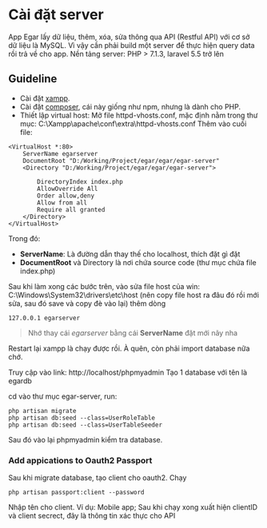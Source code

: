 # Cài đặt server
App Egar lấy dữ liệu, thêm, xóa, sửa thông qua API (Restful API) với cơ sở dữ liệu là MySQL. Vì vậy cần phải build một server để thực hiện query data rồi trả về cho app.
Nền tảng server: PHP > 7.1.3, laravel 5.5 trở lên

## Guideline
- Cài đặt [xampp](https://www.apachefriends.org/download.html).
- Cài đặt [composer](https://getcomposer.org/), cái này giống như npm, nhưng là dành cho PHP.
- Thiết lập virtual host:
	Mở file httpd-vhosts.conf, mặc định nằm trong thư mục: C:\Xampp\apache\conf\extra\httpd-vhosts.conf
	Thêm vào cuối file:
```
<VirtualHost *:80>
	ServerName egarserver
    DocumentRoot "D:/Working/Project/egar/egar/egar-server"
    <Directory "D:/Working/Project/egar/egar/egar-server">

        DirectoryIndex index.php
        AllowOverride All
        Order allow,deny
        Allow from all
		Require all granted
    </Directory>
</VirtualHost>
```
Trong đó: 
* **ServerName**: Là đường dẫn thay thế cho localhost, thích đặt gì đặt
*  **DocumentRoot** và Directory là nơi chứa source code (thư mục chứa file index.php)

Sau khi làm xong các bước trên, vào sửa file host của win:
C:\Windows\System32\drivers\etc\host
(nên copy file host ra đâu đó rồi mới sửa, sau đó save và copy đè vào lại)
thêm dòng
```
127.0.0.1 egarserver
```

> Nhớ thay cái *egarserver* bằng cái **ServerName** đặt mới nãy nha

Restart lại xampp là chạy được rồi.
À quên, còn phải import database nữa chớ.

Truy cập vào link:
http://localhost/phpmyadmin
Tạo 1 database với tên là egardb

cd vào thư mục egar-server, run:
```
php artisan migrate
php artisan db:seed --class=UserRoleTable
php artisan db:seed --class=UserTableSeeder
```

Sau đó vào lại phpmyadmin kiểm tra database.

### Add appications to Oauth2 Passport

Sau khi migrate database, tạo client cho oauth2.
Chạy 
```
php artisan passport:client --password
```
Nhập tên cho client. Ví dụ: Mobile app; Sau khi chạy xong xuất hiện clientID và client secrect, đây là thông tin xác thực cho API